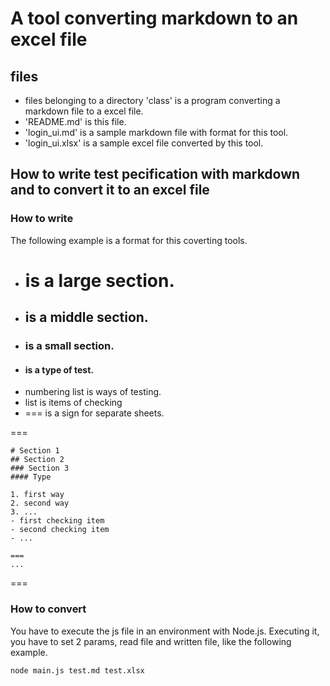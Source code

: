 # A tool converting markdown to an excel file

## files

- files belonging to a directory 'class' is a program converting a markdown file to a excel file.
- 'README.md' is this file.
- 'login_ui.md' is a sample markdown file with format for this tool.
- 'login_ui.xlsx' is a sample excel file converted by this tool.

## How to write test pecification with markdown and to convert it to an excel file

### How to write

The following example is a format for this coverting tools.

- # is a large section.
- ## is a middle section.
- ### is a small section.
- #### is a type of test.
- numbering list is ways of testing.
- list is items of checking
- === is a sign for separate sheets.

===

    # Section 1
    ## Section 2
    ### Section 3
    #### Type

    1. first way
    2. second way
    3. ...
    - first checking item
    - second checking item
    - ...

    ===
    ...

===

### How to convert

You have to execute the js file in an environment with Node.js.
Executing it, you have to set 2 params, read file and written file, like the following example.

    node main.js test.md test.xlsx
